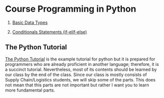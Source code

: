 # Course Programming in Python


1. [Basic Data Types](basic-data-types.md)

2. [Conditionals Statements (if-elif-else)](conditionals-statements.md)





## The Python Tutorial
[The Python Tutorial](https://docs.python.org/3/tutorial/index.html) is the example tutorial for python but it is prepared for programmers who are already proficient in another language; therefore, it is a succinct tutorial.
Nevertheless, most of its contents should be learned by our class by the end of the class.
Since our class is mostly consists of Supply Chain/Logistics students, we will skip some of the parts.
This does not mean that this parts are not important but rather I want you to learn more fundamental parts.


